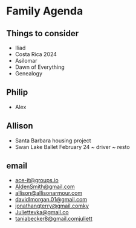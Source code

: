 # Family Agenda

## Things to consider

* Iliad
* Costa Rica 2024
* Asilomar
* Dawn of Everything
* Genealogy

## Philip

* Alex

## Allison

* Santa Barbara housing project
* Swan Lake Ballet February 24 ~ driver ~ resto

## email

* [ace-it@groups.io](mailto:ace-it@groups.io)
* [AldenSmith@gmail.com](mailto:AldenSmith@gmail.com)
* [allison@allisonarmour.com](mailto:allison@allisonarmour.com)
* [davidlmorgan.01@gmail.com](mailto:davidlmorgan.01@gmail.com)
* [jonathangterry@gmail.comky](mailto:jonathangterry@gmail.comky)
* [Juliettevka@gmail.co](mailto:Juliettevka@gmail.co)
* [taniabecker8@gmail.comjuliett](mailto:taniabecker8@gmail.comjuliett)